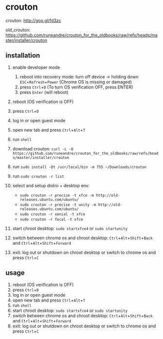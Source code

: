 # crouton

crouton: http://goo.gl/fd3zc

old_crouton: https://github.com/runeandre/crouton_for_the_oldbooks/raw/refs/heads/master/installer/crouton

## installation

1. enable developer mode
    1. reboot into recovery mode: turn off device -> holding down `ESC`+`Refresh`+`Power` (Chrome OS is missing or damaged)
    2. press `Ctrl`+`D` (To turn OS verification OFF, press ENTER)
    3. press `Enter` (will reboot)
  
2. reboot (OS verification is OFF)
3. press `Ctrl`+`D`
4. log in or open guest mode
5. open new tab and press `Ctrl`+`Alt`+`T`
6. run `shell`
7. download crouton: `curl -L -O https://github.com/runeandre/crouton_for_the_oldbooks/raw/refs/heads/master/installer/crouton
`
8. run `sudo install -Dt /usr/local/bin -m 755 ~/Downloads/crouton`
9. run `sudo crouton -r list`
10. select and setup distro + desktop env:
    * `sudo crouton -r precise -t xfce -m http://old-releases.ubuntu.com/ubuntu/`
    * `sudo crouton -r precise -t unity -m http://old-releases.ubuntu.com/ubuntu/`
    * `sudo crouton -r xenial -t xfce`
    * `sudo crouton -r focal -t xfce`
11. start chroot desktop: `sudo startxfce4` or `sudo startunity`
12. switch between chrome os and chroot desktop: `Ctrl`+`Alt`+`Shift`+`Back` and `Ctrl`+`Alt`+`Shift`+`Forward`
13. exit: log out or shutdown on chroot desktop or switch to chrome os and press `Ctrl`+`C`

## usage

1. reboot (OS verification is OFF)
2. press `Ctrl`+`D`
3. log in or open guest mode
4. open new tab and press `Ctrl`+`Alt`+`T`
5. run `shell`
6. start chroot desktop: `sudo startxfce4` or `sudo startunity`
7. switch between chrome os and chroot desktop: `Ctrl`+`Alt`+`Shift`+`Back` and `Ctrl`+`Alt`+`Shift`+`Forward`
8. exit: log out or shutdown on chroot desktop or switch to chrome os and press `Ctrl`+`C`
